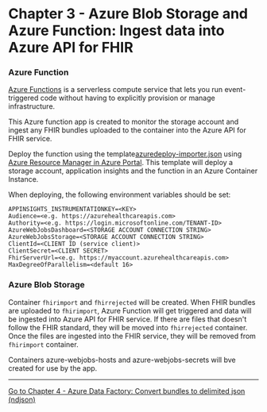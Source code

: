# Chapter 3 - Azure Blob Storage and Azure Function: Ingest data into Azure API for FHIR

### Azure Function
[Azure Functions](https://docs.microsoft.com/en-us/azure/azure-functions/) is a serverless compute service that lets you run event-triggered code without having to explicitly provision or manage infrastructure.

This Azure function app is created to monitor the storage account and ingest any FHIR bundles uploaded to the container into the Azure API for FHIR service.


Deploy the function using the template[azuredeploy-importer.json](./azuredeploy-importer.json) using [Azure Resource Manager in Azure Portal](https://docs.microsoft.com/en-us/azure/azure-resource-manager/resource-group-template-deploy-portal#deploy-resources-from-custom-template). This template will deploy a storage account, application insights and the function in an Azure Container Instance. 

When deploying, the following environment variables should be set:

```
APPINSIGHTS_INSTRUMENTATIONKEY=<KEY>
Audience=<e.g. https://azurehealthcareapis.com>
Authority=<e.g. https://login.microsoftonline.com/TENANT-ID>
AzureWebJobsDashboard=<STORAGE ACCOUNT CONNECTION STRING>
AzureWebJobsStorage=<STORAGE ACCOUNT CONNECTION STRING>
ClientId=<CLIENT ID (service client)>
ClientSecret=<CLIENT SECRET>
FhirServerUrl=<e.g. https://myaccount.azurehealthcareapis.com>
MaxDegreeOfParallelism=<default 16>	
```

### Azure Blob Storage
Container `fhirimport` and `fhirrejected` will be created.
When FHIR bundles are uploaded to `fhirimport`, Azure Function will get triggered and data will be ingested into Azure API for FHIR service. If there are files that doesn't follow the FHIR standard, they will be moved into `fhirrejected` container. Once the files are ingested into the FHIR service, they will be removed from `fhirimport` container.

Containers azure-webjobs-hosts and azure-webjobs-secrets will bve created for use by the app.

***

[Go to Chapter 4 - Azure Data Factory: Convert bundles to delimited json (ndjson)](../Chapter5/AzureDF.md)
